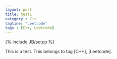 ```yaml
---
layout: post
title: test1
category : C++
tagline: "Leetcode"
tags : [C++, Leetcode]
---
```


{% include JB/setup %}

This is a test.
This belongs to tag [C++], [Leetcode].
